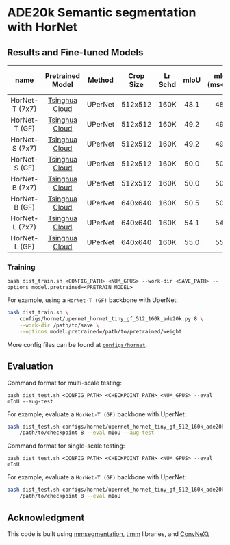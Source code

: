 # ADE20k Semantic segmentation with HorNet


## Results and Fine-tuned Models

| name | Pretrained Model | Method | Crop Size | Lr Schd | mIoU | mIoU (ms+flip) | #params | FLOPs | Fine-tuned Model |
|:---:|:---:|:---:|:---:| :---:|:---:|:---:|:---:| :---:|:---:|
| HorNet-T (7x7) | [Tsinghua Cloud](https://cloud.tsinghua.edu.cn/f/762f05c3c8cd4743b534/?dl=1) | UPerNet | 512x512 | 160K | 48.1 | 48.9 | 52M | 926G | [Tsinghua Cloud](https://cloud.tsinghua.edu.cn/f/55136f1d57074dcb894e/?dl=1) |
| HorNet-T (GF) | [Tsinghua Cloud](https://cloud.tsinghua.edu.cn/f/395dd6c443ed4a339739/?dl=1) | UPerNet | 512x512 | 160K | 49.2 | 49.3 | 55M | 924G | [Tsinghua Cloud](https://cloud.tsinghua.edu.cn/f/5e1a6d01cd824f3b95f4/?dl=1) |
| HorNet-S (7x7) | [Tsinghua Cloud](https://cloud.tsinghua.edu.cn/f/9d7043023da14e4b8b2e/?dl=1) | UPerNet | 512x512 | 160K | 49.2 | 49.8 | 81M | 1030G | [Tsinghua Cloud](https://cloud.tsinghua.edu.cn/f/75aca9a8a67b4fd591ca/?dl=1) |
| HorNet-S (GF) | [Tsinghua Cloud](https://cloud.tsinghua.edu.cn/f/19eef725b2e64692b8b0/?dl=1) | UPerNet | 512x512 | 160K | 50.0 | 50.5 | 85M | 1027G | [Tsinghua Cloud](https://cloud.tsinghua.edu.cn/f/3e426d1b6f994907bb2c/?dl=1) |
| HorNet-B (7x7) | [Tsinghua Cloud](https://cloud.tsinghua.edu.cn/f/836ab04898c646c389ce/?dl=1) | UPerNet | 512x512 | 160K | 50.0 | 50.5 | 121M | 1174G | [Tsinghua Cloud]() |
| HorNet-B (GF) | [Tsinghua Cloud](https://cloud.tsinghua.edu.cn/f/60f706e36f6b4098a1f9/?dl=1) | UPerNet | 640x640 | 160K | 50.5 | 50.9 | 126M | 1171G | [Tsinghua Cloud]() |
| HorNet-L (7x7) | [Tsinghua Cloud](https://cloud.tsinghua.edu.cn/f/4de41e26cb254c28a61a/?dl=1) | UPerNet | 640x640 | 160K | 54.1 | 54.5 | 232M | 2473G | [Tsinghua Cloud](https://cloud.tsinghua.edu.cn/f/a5180a5fa8c3437a8ffc/?dl=1) |
| HorNet-L (GF) | [Tsinghua Cloud](https://cloud.tsinghua.edu.cn/f/f36957d46eef47da9c25/?dl=1) | UPerNet | 640x640 | 160K | 55.0 | 55.2 | 239M | 2465G | [Tsinghua Cloud](https://cloud.tsinghua.edu.cn/f/0c18efc723b14b9e841f/?dl=1) |

### Training

```
bash dist_train.sh <CONFIG_PATH> <NUM_GPUS> --work-dir <SAVE_PATH> --options model.pretrained=<PRETRAIN_MODEL>
```

For example, using a `HorNet-T (GF)` backbone with UperNet:
```bash
bash dist_train.sh \
    configs/hornet/upernet_hornet_tiny_gf_512_160k_ade20k.py 8 \
    --work-dir /path/to/save \
    --options model.pretrained=/path/to/pretrained/weight
```

More config files can be found at [`configs/hornet`](configs/hornet).


## Evaluation

Command format for multi-scale testing:
```
bash dist_test.sh <CONFIG_PATH> <CHECKPOINT_PATH> <NUM_GPUS> --eval mIoU --aug-test
```

For example, evaluate a `HorNet-T (GF)` backbone with UperNet:
```bash
bash dist_test.sh configs/hornet/upernet_hornet_tiny_gf_512_160k_ade20k.py \ 
    /path/to/checkpoint 8 --eval mIoU --aug-test
```

Command format for single-scale testing:
```
bash dist_test.sh <CONFIG_PATH> <CHECKPOINT_PATH> <NUM_GPUS> --eval mIoU
```

For example, evaluate a `HorNet-T (GF)` backbone with UperNet:
```bash
bash dist_test.sh configs/hornet/upernet_hornet_tiny_gf_512_160k_ade20k.py \ 
    /path/to/checkpoint 8 --eval mIoU
```

## Acknowledgment 

This code is built using [mmsegmentation](https://github.com/open-mmlab/mmsegmentation), [timm](https://github.com/rwightman/pytorch-image-models) libraries, and [ConvNeXt](https://github.com/facebookresearch/ConvNeXt)
